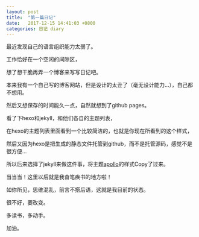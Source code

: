```yaml
---
layout: post
title:  "第一篇日记"
date:   2017-12-15 14:41:03 +0800
categories: 日记 diary
---
```


最近发现自己的语言组织能力太弱了。

工作恰好在一个空闲的间隙区，

想了想干脆再弄一个博客来写写日记吧。

本来我有一个自己写的博客网站，但是设计的太丑了（毫无设计能力...），自己都不想用。

然后又想保存的时间能久一点，自然就想到了github pages。

看了下hexo和jekyll，和他们各自的主题列表，

在hexo的主题列表里面看到一个比较简洁的，也就是你现在所看到的这个样式，

然后又因为hexo是把生成的静态文件托管到github，而不是托管源码，感觉不是很方便...

所以后来选择了jekyll来做这件事，将主题[apollo](https://github.com/pinggod/hexo-theme-apollo)的样式Copy了过来。

当当当！这里以后就是我奋笔疾书的地方啦！

如你所见，思维混乱，前言不搭后语，这就是我目前的状态。

很不好，要改变。

多读书，多动手。

加油。
